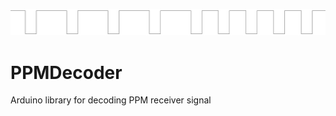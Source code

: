 ![PROJECT_PHOTO](https://github.com/VICLER/PPMDecoder/blob/master/ppm_img.PNG)
# PPMDecoder
 Arduino library for decoding PPM receiver signal
